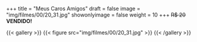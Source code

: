+++
title = "Meus Caros Amigos"
draft = false
image = "img/filmes/00/20_31.jpg"
showonlyimage = false
weight = 10
+++
<span class="sold">~~R$ 20~~</span> **VENDIDO!**

<!--more-->

{{< gallery >}}
{{< figure src="img/filmes/00/20_31.jpg" >}}
{{< /gallery >}}

